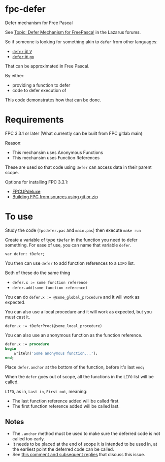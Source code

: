 # fpc-defer
Defer mechanism for Free Pascal

See [Topic: Defer Mechanism for FreePascal](https://forum.lazarus.freepascal.org/index.php?topic=55154) in the Lazarus forums.

So if someone is looking for something akin to `defer` from other languages:
- [`defer` in `V`](https://github.com/vlang/v/blob/master/doc/docs.md#defer)
- [`defer` in `go`](https://golangbot.com/defer)

That can be approximated in Free Pascal.

By either:
- providing a function to defer
- code to defer execution of

This code demonstrates how that can be done.

# Requirements
FPC 3.3.1 or later (What currently can be built from FPC gitlab main)

Reason:
- This mechansim uses Anonymous Functions
- This mechansim uses Function References

These are used so that code using `defer` can access data in their parent scope.

Options for installing FPC 3.3.1:
- [FPCUPdeluxe](https://wiki.freepascal.org/fpcupdeluxe)
- [Building FPC from sources using git or zip](https://wiki.lazarus.freepascal.org/Installing_the_Free_Pascal_Compiler#FPC_sources_Using_Git_or_Zip)

# To use

Study the code (`fpcdefer.pas` and `main.pas`) then execute `make run`

Create a variable of type `tDefer` in the function you need to defer something.
For ease of use, you can name that variable `defer`.

`var defer: tDefer;`

You then can use `defer` to add function references to a `LIFO` list.

Both of these do the same thing
- `defer.x := some function reference`
- `defer.add(some function reference)`

You can do `defer.x := @some_global_procedure` and it will work as expected.

You can also use a local procedure and it will work as expected, but you must cast it.

`defer.x := tDeferProc(@some_local_procedure)`

You can also use an anonymous function as the function reference.

```pas
defer.x := procedure
begin
	writeln('Some anonymous function...');
end;
```

Place `defer.anchor` at the bottom of the function, before it's last `end;`

When the `defer` goes out of scope, all the functions in the `LIFO` list will be called.

`LIFO`, as in, `Last in`, `First out`, meaning:
- The last function reference added will be called first.
- The first function reference added will be called last.

## Notes

- The `.anchor` method must be used to make sure the deferred code is not called too early.
- It needs to be placed at the end of scope it is intended to be used in, at the earliest point the deferred code can be called.
- See [this comment and subsequent replies](https://forum.lazarus.freepascal.org/index.php/topic,55154.msg460637.html#msg460637) that discuss this issue.
